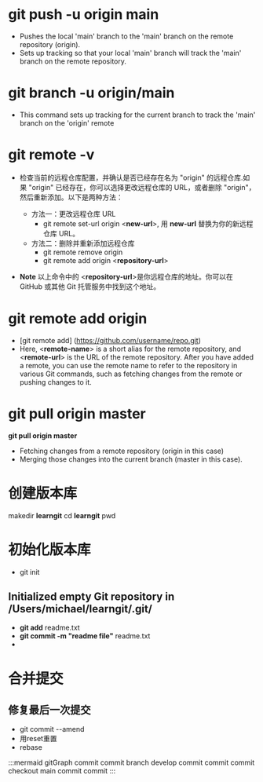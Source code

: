 # git push -u origin main

+ Pushes the local 'main' branch to the 'main' branch on the remote repository (origin).
+ Sets up tracking so that your local 'main' branch will track the 'main' branch on the remote repository.


# git branch -u origin/main
+ This command sets up tracking for the current branch to track the 'main' branch on the 'origin' remote

# git remote -v
+ 检查当前的远程仓库配置，并确认是否已经存在名为 "origin" 的远程仓库.如果 "origin" 已经存在，你可以选择更改远程仓库的 URL，或者删除 "origin"，然后重新添加。以下是两种方法：
  - 方法一：更改远程仓库 URL
    - git remote set-url origin &lt;**new-url**&gt;, 用 **new-url** 替换为你的新远程仓库 URL。
  - 方法二：删除并重新添加远程仓库
    - git remote remove origin
    - git remote add origin &lt;**repository-url**&gt;

+ **Note** 以上命令中的 &lt;**repository-url**&gt;是你远程仓库的地址。你可以在 GitHub 或其他 Git 托管服务中找到这个地址。

# git remote add origin
+ [git remote add] (https://github.com/username/repo.git)
+ Here, &lt;**remote-name**&gt; is a short alias for the remote repository, and &lt;**remote-url**&gt; is the URL of the remote repository. After you have added a remote, you can use the remote name to refer to the repository in various Git commands, such as fetching changes from the remote or pushing changes to it.


# git pull origin master
**git pull origin master**
+ Fetching changes from a remote repository (origin in this case) 
+ Merging those changes into the current branch (master in this case).

# 创建版本库
makedir **learngit**
cd **learngit**
pwd


# 初始化版本库
- git init
## Initialized empty Git repository in /Users/michael/learngit/.git/

 - **git add** readme.txt
 - **git commit -m "readme file"** readme.txt
 - 

 # 合并提交
 ## 修复最后一次提交
 + git commit --amend
 + 用reset重置
 + rebase

:::mermaid
    gitGraph
       commit
       commit
       branch develop
       commit
       commit
       commit
       checkout main
       commit
       commit
:::

